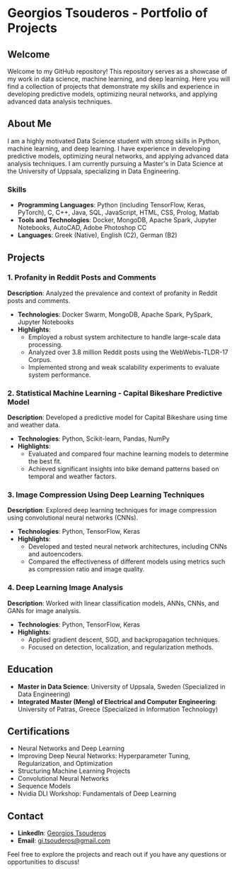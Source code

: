 # Georgios Tsouderos - Portfolio of Projects

## Welcome
Welcome to my GitHub repository! This repository serves as a showcase of my work in data science, machine learning, and deep learning. Here you will find a collection of projects that demonstrate my skills and experience in developing predictive models, optimizing neural networks, and applying advanced data analysis techniques.

## About Me
I am a highly motivated Data Science student with strong skills in Python, machine learning, and deep learning. I have experience in developing predictive models, optimizing neural networks, and applying advanced data analysis techniques. I am currently pursuing a Master's in Data Science at the University of Uppsala, specializing in Data Engineering.

### Skills
- **Programming Languages**: Python (including TensorFlow, Keras, PyTorch), C, C++, Java, SQL, JavaScript, HTML, CSS, Prolog, Matlab
- **Tools and Technologies**: Docker, MongoDB, Apache Spark, Jupyter Notebooks, AutoCAD, Adobe Photoshop CC
- **Languages**: Greek (Native), English (C2), German (B2)

## Projects

### 1. Profanity in Reddit Posts and Comments
**Description**: Analyzed the prevalence and context of profanity in Reddit posts and comments.
- **Technologies**: Docker Swarm, MongoDB, Apache Spark, PySpark, Jupyter Notebooks
- **Highlights**:
  - Employed a robust system architecture to handle large-scale data processing.
  - Analyzed over 3.8 million Reddit posts using the WebWebis-TLDR-17 Corpus.
  - Implemented strong and weak scalability experiments to evaluate system performance.

### 2. Statistical Machine Learning - Capital Bikeshare Predictive Model
**Description**: Developed a predictive model for Capital Bikeshare using time and weather data.
- **Technologies**: Python, Scikit-learn, Pandas, NumPy
- **Highlights**:
  - Evaluated and compared four machine learning models to determine the best fit.
  - Achieved significant insights into bike demand patterns based on temporal and weather factors.

### 3. Image Compression Using Deep Learning Techniques
**Description**: Explored deep learning techniques for image compression using convolutional neural networks (CNNs).
- **Technologies**: Python, TensorFlow, Keras
- **Highlights**:
  - Developed and tested neural network architectures, including CNNs and autoencoders.
  - Compared the effectiveness of different models using metrics such as compression ratio and image quality.

### 4. Deep Learning Image Analysis
**Description**: Worked with linear classification models, ANNs, CNNs, and GANs for image analysis.
- **Technologies**: Python, TensorFlow, Keras
- **Highlights**:
  - Applied gradient descent, SGD, and backpropagation techniques.
  - Focused on detection, localization, and regularization methods.

## Education
- **Master in Data Science**: University of Uppsala, Sweden (Specialized in Data Engineering)
- **Integrated Master (Meng) of Electrical and Computer Engineering**: University of Patras, Greece (Specialized in Information Technology)

## Certifications
- Neural Networks and Deep Learning
- Improving Deep Neural Networks: Hyperparameter Tuning, Regularization, and Optimization
- Structuring Machine Learning Projects
- Convolutional Neural Networks
- Sequence Models
- Nvidia DLI Workshop: Fundamentals of Deep Learning

## Contact
- **LinkedIn**: [Georgios Tsouderos](https://www.linkedin.com/in/georgios-tsouderos/)
- **Email**: [gi.tsouderos@gmail.com](gi.tsouderos@gmail.com)

Feel free to explore the projects and reach out if you have any questions or opportunities to discuss!
